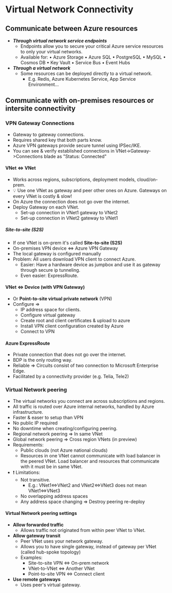 # Virtual Network Connectivity

## Communicate between Azure resources

- ***Through virtual network service endpoints***
  - Endpoints allow you to secure your critical Azure service resources to only your virtual networks.
  - Available for: • Azure Storage • Azure SQL • PostgreSQL • MySQL • Cosmos DB • Key Vault • Service Bus • Event Hubs
- ***Through a virtual network***
  - Some resources can be deployed directly to a virtual network.
    - E.g. Redis, Azure Kubernetes Service, App Service Environment...

## Communicate with on-premises resources or intersite connectivity

### VPN Gateway Connections

- Gateway to gateway connections.
- Requires shared key that both parts know.
- Azure VPN gateways provide secure tunnel using IPSec/IKE.
- You can see & verify established connections in VNet->Gateway->Connections blade as "Status: Connected"

#### VNet <=> VNet

- Works across regions, subscriptions, deployment models, cloud/on-prem.
- 💡 Use one VNet as gateway and peer other ones on Azure. Gateways on every VNet is costly & slow!
- On Azure the connection does not go over the internet.
- Deploy Gateway on each VNet.
  - Set-up connection in VNet1 gateway to VNet2
  - Set-up connection in VNet2 gateway to VNet1

##### Site-to-site (S2S)

- If one VNet is on-prem it's called **Site-to-site (S2S)**
- On-premises VPN device <=> Azure VPN Gateway
- The local gateway is configured manually
- Problem: All users download VPN client to connect Azure.
  - Easier: Have a hardware device as jumpbox and use it as gateway through secure ip tunneling.
  - Even easier: ExpressRoute.

#### VNet <=> Device (with VPN Gateway)

- Or **Point-to-site virtual private network** (VPN)
- Configure =>
  - IP address space for clients.
  - Configure virtual gateway
  - Create root and client certificates & upload to azure
  - Install VPN client configuration created by Azure
  - Connect to VPN

#### Azure ExpressRoute

- Private connection that does not go over the internet.
- BDP is the only routing way.
- Reliable => Circuits consist of two connection to Microsoft Enterprise Edge.
- Facilitated by a connectivity provider (e.g. Telia, Tele2)

### Virtual Network peering
  
- The virtual networks you connect are across subscriptions and regions.
- All traffic is routed over Azure internal networks, handled by Azure infrastructure.
- Faster & easer to setup than VPN
- No public IP required
- No downtime when creating/configuring peering.
- Regional network peering => In same VNet
- Global network peering => Cross region VNets (in preview)
- Requirements:
  - Public clouds (not Azure national clouds)
  - Resources in one VNet cannot communicate with load balancer in the peered VNet. Load balancer and resources that communicate with it must be in same VNet.
- ❗ Limitations:
  - Not transitive.
    - E.g.: VNet1<=>VNet2 and VNet2<=>VNet3 does not mean VNet1<=>VNet3
  - No overlapping address spaces
  - Any address space changing => Destroy peering re-deploy

#### Virtual Network peering settings

- **Allow forwarded traffic**
  - Allows traffic not originated from within peer VNet to VNet.
- **Allow gateway transit**
  - Peer VNet uses your network gateway.
  - Allows you to have single gateway, instead of gateway per VNet (called hub-spoke topology)
  - Examples:
    - Site-to-site VPN <=> On-prem network
    - VNet-to-VNet <=> Another VNet
    - Point-to-site VPN <=> Connect client
- **Use remote gateways**
  - Uses peer's virtual gateway.
